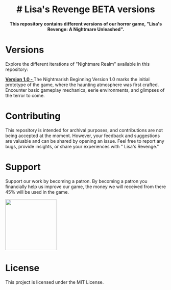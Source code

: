 <h1 align="center">
# <color = "red"> Lisa's Revenge BETA versions </color>
</h1>
<h4 align="center">
This repository contains different versions of our horror game, "Lisa's  Revenge: A Nightmare Unleashed". 
</h4>

# Versions
Explore the different iterations of "Nightmare Realm" available in this repository:

<b> <u>Version 1.0 - </u> </b> The Nightmarish Beginning
Version 1.0 marks the initial prototype of the game, where the haunting atmosphere was first crafted. Encounter basic gameplay mechanics, eerie environments, and glimpses of the terror to come.

# Contributing
This repository is intended for archival purposes, and contributions are not being accepted at the moment. However, your feedback and suggestions are valuable and can be shared by opening an issue. Feel free to report any bugs, provide insights, or share your experiences with " Lisa's Revenge."

# Support
Support our work by becoming a patron. By becoming a patron you financially help us improve our game, the money we will received from there 45% will be used in the game. 

<a href="https://www.patreon.com/SynthwaveStudios">
	<img src="https://c5.patreon.com/external/logo/become_a_patron_button@2x.png" width="160">
</a>







# License
This project is licensed under the MIT License.

